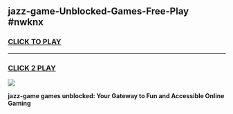 
## jazz-game-Unblocked-Games-Free-Play #nwknx
<h3>
<a href="https://us.freeplayer.one?title=jazz-game&ref=9M">CLICK TO PLAY</a></h3>
<hr>

<h3>
<a href="https://us.freeplayer.one?title=jazz-game&ref=9M">CLICK 2 PLAY</a>
  
</h3>

<a href="https://us.freeplayer.one?title=jazz-game&ref=9M"><img src="https://clearcache.store/games.png"></a>


**jazz-game games unblocked: Your Gateway to Fun and Accessible Online Gaming**
